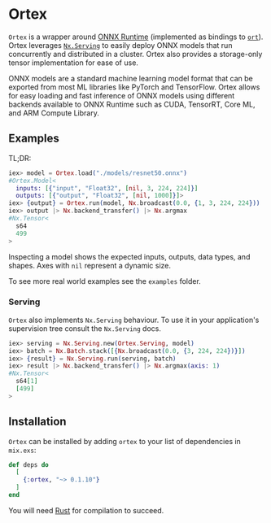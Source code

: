 # Ortex

`Ortex` is a wrapper around [ONNX Runtime](https://onnxruntime.ai/) (implemented as
bindings to [`ort`](https://github.com/pykeio/ort)). Ortex leverages
[`Nx.Serving`](https://hexdocs.pm/nx/Nx.Serving.html) to easily deploy ONNX models
that run concurrently and distributed in a cluster. Ortex also provides a storage-only
tensor implementation for ease of use.

ONNX models are a standard machine learning model format that can be exported from most ML
libraries like PyTorch and TensorFlow. Ortex allows for easy loading and fast inference of
ONNX models using different backends available to ONNX Runtime such as CUDA, TensorRT, Core
ML, and ARM Compute Library.

## Examples

TL;DR:

```elixir
iex> model = Ortex.load("./models/resnet50.onnx")
#Ortex.Model<
  inputs: [{"input", "Float32", [nil, 3, 224, 224]}]
  outputs: [{"output", "Float32", [nil, 1000]}]>
iex> {output} = Ortex.run(model, Nx.broadcast(0.0, {1, 3, 224, 224}))
iex> output |> Nx.backend_transfer() |> Nx.argmax
#Nx.Tensor<
  s64
  499
>
```

Inspecting a model shows the expected inputs, outputs, data types, and shapes. Axes with
`nil` represent a dynamic size.

To see more real world examples see the `examples` folder.

### Serving

`Ortex` also implements `Nx.Serving` behaviour. To use it in your application's
supervision tree consult the `Nx.Serving` docs.

```elixir
iex> serving = Nx.Serving.new(Ortex.Serving, model)
iex> batch = Nx.Batch.stack([{Nx.broadcast(0.0, {3, 224, 224})}])
iex> {result} = Nx.Serving.run(serving, batch)
iex> result |> Nx.backend_transfer() |> Nx.argmax(axis: 1)
#Nx.Tensor<
  s64[1]
  [499]
>
```

## Installation

`Ortex` can be installed by adding `ortex` to your list of dependencies in `mix.exs`:

```elixir
def deps do
  [
    {:ortex, "~> 0.1.10"}
  ]
end
```

You will need [Rust](https://www.rust-lang.org/tools/install) for compilation to succeed.
